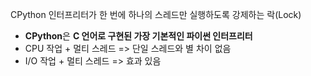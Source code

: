 CPython 인터프리터가 한 번에 하나의 스레드만 실행하도록 강제하는 락(Lock)
- **CPython**은 **C 언어로 구현된 가장 기본적인 파이썬 인터프리터**
- CPU 작업 + 멀티 스레드 => 단일 스레드와 별 차이 없음
- I/O 작업 + 멀티 스레드 => 효과 있음
